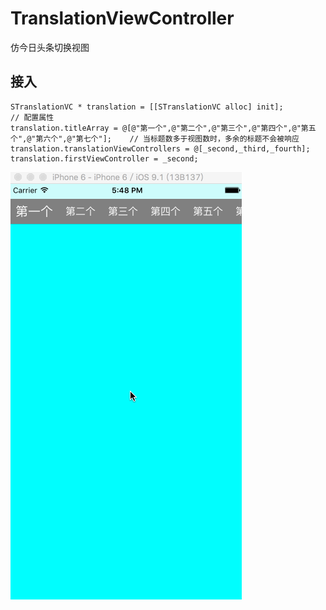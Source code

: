 # TranslationViewController
仿今日头条切换视图

## 接入
    STranslationVC * translation = [[STranslationVC alloc] init];
    // 配置属性
    translation.titleArray = @[@"第一个",@"第二个",@"第三个",@"第四个",@"第五个",@"第六个",@"第七个"];    // 当标题数多于视图数时，多余的标题不会被响应
    translation.translationViewControllers = @[_second,_third,_fourth];
    translation.firstViewController = _second;

![image](https://github.com/cs0811/TranslationViewController/blob/master/TranslationVCGif.gif) 
